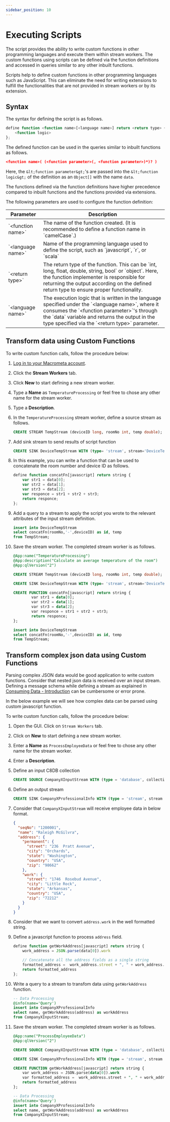 ```yaml
---
sidebar_position: 10
---
```


# Executing Scripts

The script provides the ability to write custom functions in other programming languages and execute them within stream workers. The custom functions using scripts can be defined via the function definitions and accessed in queries similar to any other inbuilt functions.

Scripts help to define custom functions in other programming languages such as JavaScript. This can eliminate the need for writing extensions to fulfill the functionalities that are not provided in stream workers or by its extension.

## Syntax

The syntax for defining the script is as follows.

```js
define function <function name>[<language name>] return <return type> {
    <function logic>
};
```
    
The defined function can be used in the queries similar to inbuilt functions as follows.

```json
<function name>( (<function parameter>(, <function parameter>)*)? )
```
    
Here, the `&lt;function parameter&gt;`'s are passed into the `&lt;function logic&gt;` of the definition as an `Object[]` with the name `data`.

The functions defined via the function definitions have higher precedence compared to inbuilt functions and the functions provided via extensions.

The following parameters are used to configure the function definition:

<table>
<thead>
<tr class="header">
<th>Parameter</th>
<th>Description</th>
</tr>
</thead>
<tbody>
<tr class="odd">
<td>`&lt;function name&gt;`</td>
<td>The name of the function created. (It is recommended to define a function name in `camelCase`.)</td>
</tr>
<tr class="even">
<td>`&lt;language name&gt;`</td>
<td>Name of the programming language used to define the script, such as `javascript`, `r`, or `scala`</td>
</tr>
<tr class="odd">
<td>`&lt;return type&gt;`</td>
<td>The return type of the function. This can be `int, long, float, double, string, bool` or `object`. Here, the function implementer is responsible for returning the output according on the defined return type to ensure proper functionality.</td>
</tr>
<tr class="even">
<td>`&lt;language name&gt;`</td>
<td>The execution logic that is written in the language specified under the `&lt;language name&gt;`, where it consumes the `&lt;function parameter&gt;`'s through the `data` variable and returns the output in the type specified via the `&lt;return type&gt;` parameter.
</td>
</tr>
</tbody>
</table>

## Transform data using Custom Functions

To write custom function calls, follow the procedure below:

1. [Log in to your Macrometa account](https://auth-play.macrometa.io/).
1. Click the **Stream Workers** tab.

1. Click **New** to start defining a new stream worker.

1. Type a **Name** as `TemperatureProcessing` or feel free to chose any other name for the stream worker.

1. Type a **Description**.
    
1. In the `TemperatureProcessing` stream worker, define a source stream as follows.

    ```sql
    CREATE STREAM TempStream (deviceID long, roomNo int, temp double);
    ```

1. Add sink stream to send results of script function

    ```sql
	CREATE SINK DeviceTempStream WITH (type= 'stream', stream='DeviceTempStream', map.type='json') (id string, temp double);
    ```

1. In this example, you can write a function that can be used to concatenate the room number and device ID as follows.
    
    ```js
    define function concatFn[javascript] return string {
        var str1 = data[0];
        var str2 = data[1];
        var str3 = data[2];
        var responce = str1 + str2 + str3;
        return responce;
    };
    ```

1. Add a query to a stream to apply the script you wrote to the relevant attributes of the input stream definition.

    ```sql
    insert into DeviceTempStream
    select concatFn(roomNo,'-',deviceID) as id, temp
    from TempStream;
    ```
    
1. Save the stream worker. The completed stream worker is as follows.
    
    ```sql
    @App:name("TemperatureProcessing")
    @App:description("Calculate an average temperature of the room")
    @App:qlVersion("2")
    
    CREATE STREAM TempStream (deviceID long, roomNo int, temp double);
    
	CREATE SINK DeviceTempStream WITH (type= 'stream', stream='DeviceTempStream', map.type='json') (id string, temp double);

    CREATE FUNCTION concatFn[javascript] return string {
            var str1 = data[0];
            var str2 = data[1];
            var str3 = data[2];
            var responce = str1 + str2 + str3;
            return responce;
    };
    
    insert into DeviceTempStream
    select concatFn(roomNo,'-',deviceID) as id, temp
    from TempStream;
    ```
   
## Transform complex json data using Custom Functions

Parsing complex JSON data would be good application to write custom functions. Consider that nested json data is received over an input stream. Defining a message schema while defining a stream as explained in [Consuming Data - Introduction](./consuming-data.md#introduction) can be cumbersome or error prone.

In the below example we will see how complex data can be parsed using custom javascript function.

To write custom function calls, follow the procedure below:

1. Open the GUI. Click on `Stream Workers` tab.

1. Click on **New** to start defining a new stream worker.

1. Enter a **Name** as `ProcessEmployeeData` or feel free to chose any other name for the stream worker.

1. Enter a **Description**.

1. Define an input C8DB collection

    ```sql
	CREATE SOURCE CompanyXInputStream WITH (type = 'database', collection = "CompanyXInputStream", collection.type="doc" , replication.type="global", map.type='json') (seqNo string, name string, address string);
    ```
   
1. Define an output stream   

    ```sql
	CREATE SINK CompanyXProfessionalInfo WITH (type = 'stream', stream = "CompanyXProfessionalInfo", replication.type="local") (name string, workAddress string);

    ```   

1. Consider that `CompanyXInputStream` will receive employee data in below format.

    ```json
    {
      "seqNo": "1200001",
      "name": "Raleigh McGilvra",
      "address": {
        "permanent": {
          "street": "236  Pratt Avenue",
          "city": "Orchards",
          "state": "Washington",
          "country": "USA",
          "zip": "98662"
        },
        "work": {
          "street": "1746  Rosebud Avenue",
          "city": "Little Rock",
          "state": "Arkansas",
          "country": "USA",
          "zip": "72212"
        }
      }
    }
    ```

1. Consider that we want to convert `address.work` in the well formatted string.

1. Define a javascript function to process `address` field.

    ```js
    define function getWorkAddress[javascript] return string {
        work_address = JSON.parse(data[0]).work

        // Concatenate all the address fields as a single string
        formatted_address =  work_address.street + ", " + work_address.city + ", " + work_address.state + ", " + work_address.country + ", " + work_address.zip;
        return formatted_address
    };
    ```
   
1. Write a query to a stream to transfom data using `getWorkAddress` function.

    ```sql
    -- Data Processing
    @info(name='Query')
    insert into CompanyXProfessionalInfo
    select name, getWorkAddress(address) as workAddress
    from CompanyXInputStream;
    ```

1. Save the stream worker. The completed stream worker is as follows.

    ```sql
	@App:name("ProcessEmployeeData")
	@App:qlVersion("2")

	CREATE SOURCE CompanyXInputStream WITH (type = 'database', collection = "CompanyXInputStream", collection.type="doc" , replication.type="global", map.type='json') (seqNo string, name string, address string);

	CREATE SINK CompanyXProfessionalInfo WITH (type = 'stream', stream = "CompanyXProfessionalInfo", replication.type="local", map.type='json') (name string, workAddress string);

	CREATE FUNCTION getWorkAddress[javascript] return string {
	    var work_address = JSON.parse(data[0]).work
	    var formatted_address =  work_address.street + ", " + work_address.city + ", " + work_address.state + ", " + work_address.country + ", " + work_address.zip;
	    return formatted_address
	};

	-- Data Processing
	@info(name='Query')
	insert into CompanyXProfessionalInfo
	select name, getWorkAddress(address) as workAddress
	from CompanyXInputStream;
    ```

